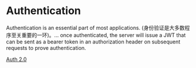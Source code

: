 # Authentication

Authentication is an essential part of most applications. (身份验证是大多数程序至关重要的一环)。...
once authenticated, the server will issue a JWT that can be sent as a bearer token in an authorization header on subsequent requests to prove authentication.

[Auth 2.0](https://datatracker.ietf.org/doc/html/rfc6750)
